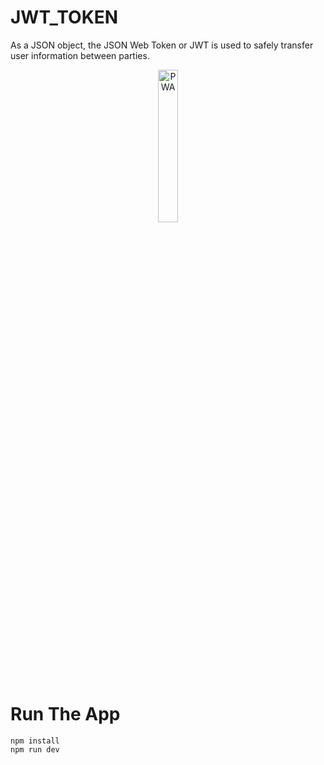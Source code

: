 # JWT_TOKEN
As a JSON object, the JSON Web Token or JWT is used to safely transfer user information between parties.

<center>
<img src="https://jwt.io/img/pic_logo.svg" width= "25%" height="25%" alt="PWA"/>
</center>

# Run The App
```
npm install
npm run dev
```

